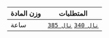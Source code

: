 | وزن المادة | المتطلبات |  
|---|---|  
| ساعة | [`نال 340`](https://infosystems.blog/plan-study/course/IS-340) [`نال 385`](https://infosystems.blog/plan-study/course/IS-385) |
